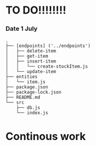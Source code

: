 # TO DO!!!!!!!!

### Date 1 July
```
.
├── [endpoints] ('../endpoints')
│   ├── delete-item
│   ├── get-item
│   ├── insert-item
│   │   └── create-stockItem.js
│   └── update-item
├── entities
│   └── item.js
├── package.json
├── package-lock.json
├── README.md
└── src
    ├── db.js
    └── index.js
```
# Continous work #
